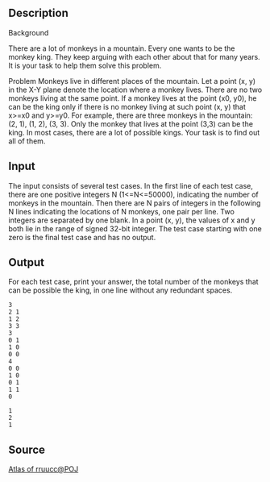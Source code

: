 <h2>Description</h2><p>Background
</p>There are a lot of monkeys in a mountain. Every one wants to be the monkey king. They keep arguing with each other about that for many years. It is your task to help them solve this problem.

Problem
Monkeys live in different places of the mountain. Let a point (x, y) in the X-Y plane denote the location where a monkey lives. There are no two monkeys living at the same point. If a monkey lives at the point (x0, y0), he can be the king only if there is no monkey living at such point (x, y) that x&gt;=x0 and y&gt;=y0. For example, there are three monkeys in the mountain: (2, 1), (1, 2), (3, 3). Only the monkey that lives at the point (3,3) can be the king. In most cases, there are a lot of possible kings. Your task is to find out all of them.
<h2>Input</h2><p>The input consists of several test cases. In the first line of each test case, there are one positive integers N (1&lt;=N&lt;=50000), indicating the number of monkeys in the mountain. Then there are N pairs of integers in the following N lines indicating the locations of N monkeys, one pair per line. Two integers are separated by one blank. In a point (x, y), the values of x and y both lie in the range of signed 32-bit integer. The test case starting with one zero is the final test case and has no output.</p><h2>Output</h2><p>For each test case, print your answer, the total number of the monkeys that can be possible the king, in one line without any redundant spaces.</p><pre><code class="language-input1">3
2 1
1 2
3 3
3
0 1
1 0
0 0
4
0 0
1 0
0 1
1 1
0
</code></pre><pre><code class="language-output1">1
2
1
</code></pre><h2>Source</h2><a href="searchproblem?field=source&amp;key=Atlas+of+rruucc%40POJ">Atlas of rruucc@POJ</a>